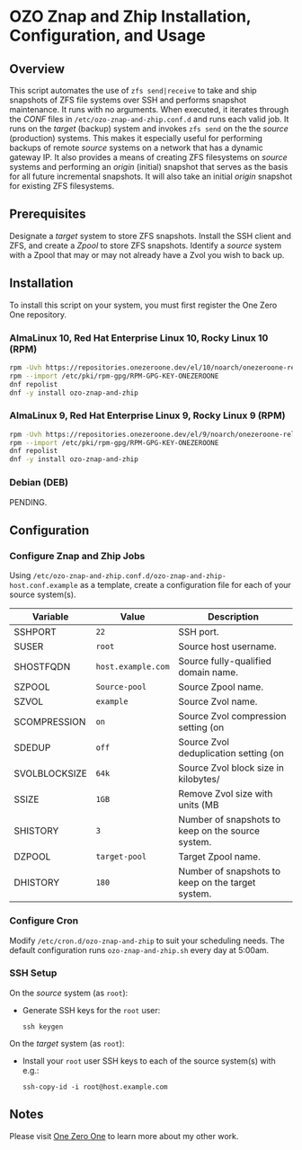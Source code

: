 # OZO Znap and Zhip Installation, Configuration, and Usage
## Overview
This script automates the use of `zfs send|receive` to take and ship snapshots of ZFS file systems over SSH and performs snapshot maintenance. It runs with no arguments. When executed, it iterates through the *CONF* files in `/etc/ozo-znap-and-zhip.conf.d` and runs each valid job. It runs on the _target_ (backup) system and invokes `zfs send` on the the _source_ (production) systems. This makes it especially useful for performing backups of remote _source_ systems on a network that has a dynamic gateway IP. It also provides a means of creating ZFS filesystems on _source_ systems and performing an _origin_ (initial) snapshot that serves as the basis for all future incremental snapshots. It will also take an initial _origin_ snapshot for existing ZFS filesystems.

## Prerequisites
Designate a _target_ system to store ZFS snapshots. Install the SSH client and ZFS, and create a _Zpool_ to store ZFS snapshots. Identify a _source_ system with a Zpool that may or may not already have a Zvol you wish to back up.

## Installation
To install this script on your system, you must first register the One Zero One repository.

### AlmaLinux 10, Red Hat Enterprise Linux 10, Rocky Linux 10 (RPM)
```bash
rpm -Uvh https://repositories.onezeroone.dev/el/10/noarch/onezeroone-release-latest.el10.noarch.rpm
rpm --import /etc/pki/rpm-gpg/RPM-GPG-KEY-ONEZEROONE
dnf repolist
dnf -y install ozo-znap-and-zhip
```
### AlmaLinux 9, Red Hat Enterprise Linux 9, Rocky Linux 9 (RPM)
```bash
rpm -Uvh https://repositories.onezeroone.dev/el/9/noarch/onezeroone-release-latest.el9.noarch.rpm
rpm --import /etc/pki/rpm-gpg/RPM-GPG-KEY-ONEZEROONE
dnf repolist
dnf -y install ozo-znap-and-zhip
```

### Debian (DEB)
PENDING.

## Configuration
### Configure Znap and Zhip Jobs
Using `/etc/ozo-znap-and-zhip.conf.d/ozo-znap-and-zhip-host.conf.example` as a template, create a configuration file for each of your source system(s).

|Variable|Value|Description|
|--------|-----|-----------|
|SSHPORT|`22`|SSH port.|
|SUSER|`root`|Source host username.|
|SHOSTFQDN|`host.example.com`|Source fully-qualified domain name.|
|SZPOOL|`Source-pool`|Source Zpool name.|
|SZVOL|`example`|Source Zvol name.|
|SCOMPRESSION|`on`|Source Zvol compression setting (on|off).|
|SDEDUP|`off`|Source Zvol deduplication setting (on|off).|
|SVOLBLOCKSIZE|`64k`|Source Zvol block size in kilobytes/|
|SSIZE|`1GB`|Remove Zvol size with units (MB|GB|TB).|
|SHISTORY|`3`|Number of snapshots to keep on the source system.|
|DZPOOL|`target-pool`|Target Zpool name.|
|DHISTORY|`180`|Number of snapshots to keep on the target system.|

### Configure Cron
Modify `/etc/cron.d/ozo-znap-and-zhip` to suit your scheduling needs. The default configuration runs `ozo-znap-and-zhip.sh` every day at 5:00am.

### SSH Setup
On the _source_ system (as `root`):

* Generate SSH keys for the `root` user:

    `ssh keygen`
  
On the _target_ system (as `root`):

* Install your `root` user SSH keys to each of the source system(s) with e.g.:

    `ssh-copy-id -i root@host.example.com`

## Notes
Please visit [One Zero One](https://onezeroone.dev) to learn more about my other work.

